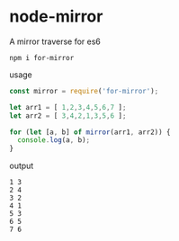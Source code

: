 # node-mirror

A mirror traverse for es6

```
npm i for-mirror
```

usage

```javascript
const mirror = require('for-mirror');

let arr1 = [ 1,2,3,4,5,6,7 ];
let arr2 = [ 3,4,2,1,3,5,6 ];

for (let [a, b] of mirror(arr1, arr2)) {
  console.log(a, b);
}
```

output

```
1 3
2 4
3 2
4 1
5 3
6 5
7 6
```
